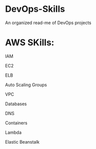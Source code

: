 # DevOps-Skills
An organized read-me of DevOps projects


# AWS SKills:

IAM

EC2

ELB

Auto Scaling Groups

VPC

Databases

DNS

Containers

Lambda

Elastic Beanstalk
